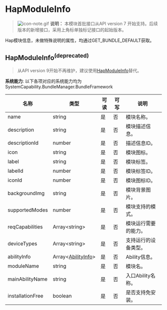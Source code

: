 # HapModuleInfo



> ![icon-note.gif](public_sys-resources/icon-note.gif) **说明：**
> 本模块首批接口从API version 7 开始支持。后续版本的新增接口，采用上角标单独标记接口的起始版本。



Hap模块信息，未做特殊说明的属性，均通过GET_BUNDLE_DEFAULT获取。

## HapModuleInfo<sup>(deprecated)<sup>

> 从API version 9开始不再维护，建议使用[HapModuleInfo](js-apis-bundleManager-hapModuleInfo.md)替代。

**系统能力**: 以下各项对应的系统能力均为SystemCapability.BundleManager.BundleFramework



| 名称                              | 类型                                                         | 可读 | 可写 | 说明                 |
| --------------------------------- | ------------------------------------------------------------ | ---- | ---- | -------------------- |
| name                              | string                                                       | 是   | 否   | 模块名称。             |
| description                       | string                                                       | 是   | 否   | 模块描述信息。         |
| descriptionId                     | number                                                       | 是   | 否   | 描述信息ID。           |
| icon                              | string                                                       | 是   | 否   | 模块图标。             |
| label                             | string                                                       | 是   | 否   | 模块标签。             |
| labelId                           | number                                                       | 是   | 否   | 模块标签ID。           |
| iconId                            | number                                                       | 是   | 否   | 模块图标ID。           |
| backgroundImg                     | string                                                       | 是   | 否   | 模块背景图片。         |
| supportedModes                    | number                                                       | 是   | 否   | 模块支持的模式。       |
| reqCapabilities                   | Array\<string>                                               | 是   | 否   | 模块运行需要的能力。   |
| deviceTypes                       | Array\<string>                                               | 是   | 否   | 支持运行的设备类型。   |
| abilityInfo                       | Array\<[AbilityInfo](js-apis-bundle-AbilityInfo.md)>         | 是   | 否   | Ability信息。          |
| moduleName                        | string                                                       | 是   | 否   | 模块名。               |
| mainAbilityName                   | string                                                       | 是   | 否   | 入口Ability名称。      |
| installationFree                  | boolean                                                      | 是   | 否   | 是否支持免安装。       |

